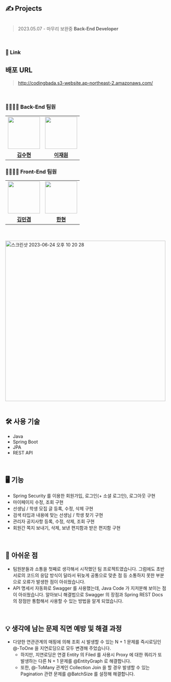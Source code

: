 ## ✍️ Projects
  <img src="https://github.com/kimsoohyun3/Development_Lesson_Project/assets/127597074/3b05acca-2743-438d-8151-cdca2a96d971" alt=""/>

> 2023.05.07 - 마무리 보완중
> **Back-End Developer**

<br/>

### 🔗 Link

## **배포 URL**
> http://codingbada.s3-website.ap-northeast-2.amazonaws.com/

<br/>

### **👨‍👨‍👧‍👧 Back-End 팀원**
<table>
  <tr>
    <td>
      <a href="https://github.com/kimsoohyun3">
        <img src="https://github.com/kimsoohyun3/Development_Lesson_Project/assets/127597074/45669623-a8e1-4f10-b305-2724e9399d93" width="100px" />
      </a>
    </td>
    <td>
      <a href="https://github.com/Pull-Stack">
        <img src="https://avatars.githubusercontent.com/u/108255447?v=4" width="100px" />
      </a>
    </td>
  </tr>
  <tr>
    <td align="center"><b><a href="https://github.com/kimsoohyun3">김수현</a></b></td>
    <td align="center"><b><a href="https://github.com/Pull-Stack">이재원</a></b></td>
  </tr>
</table>

### **👨‍👨‍👧‍👧 Front-End 팀원**
<table>
 <tr>
    <td>
      <a href="https://github.com/reignkk1">
        <img src="https://github.com/kimsoohyun3/Development_Lesson_Project/assets/127597074/75613d3e-d404-46d6-8590-de3efd183c1b" width="100px" />
      </a>
    </td>
    <td>
      <a href="https://github.com/smosco">
        <img src="https://github.com/kimsoohyun3/Development_Lesson_Project/assets/127597074/0721b6e0-d56d-4f58-88ae-597c35ed0867" width="100px" />
      </a>
    </td>
  </tr>
  <tr>
    <td align="center"><b><a href="https://github.com/reignkk1">김민겸</a></b></td>
    <td align="center"><b><a href="https://github.com/smosco">한현</a></b></td>
  </tr>
</table>

</br>
</br>

<img width="500" alt="스크린샷 2023-06-24 오후 10 20 28" src="https://github.com/kimsoohyun3/Development_Lesson_Project/assets/127597074/15bc06cb-e6f7-46ec-9293-1f382928f555">

<br/>
</br>

## 🛠 사용 기술
- Java
- Spring Boot
- JPA
- REST API

<br/>

## 🖥 기능
- Spring Security 를 이용한 회원가입, 로그인(+ 소셜 로그인), 로그아웃 구현
- 마이페이지 수정, 조회 구현
- 선생님 / 학생 모집 글 등록, 수정, 삭제 구현
- 검색 타입과 내용에 맞는 선생님 / 학생 찾기 구현
- 관리자 공지사항 등록, 수정, 삭제, 조회 구현
- 회원간 쪽지 보내기, 삭제, 보낸 편지함과 받은 편지함 구현

<br/>

## 💬 아쉬운 점
- 팀원분들과 소통을 첫째로 생각해서 시작했던 팀 프로젝트였습니다.
  그럼에도 초반 서로의 코드의 응답 방식이 달라서 뒤늦게 공통으로 맞춘 점 등 소통하지 못한 부분으로 오류가 발생한 점이 아쉬웠습니다.
- API 명세서 자동화로 Swagger 를 사용했는데, Java Code 가 지저분해 보이는 점이 아쉬웠습니다.
  알아보니 해결법으로 Swagger 의 장점과 Spring REST Docs 의 장점만 통합해서 사용할 수 있는 방법을 알게 되었습니다.

<br/>

## 💡 생각에 남는 문제 직면 예방 및 해결 과정
- 다양한 연관관계의 매핑에 의해 조회 시 발생할 수 있는 N + 1 문제를 즉시로딩인 @-ToOne 을 지연로딩으로 모두 변경해 주었습니다.
  - 하지만, 지연로딩은 연결 Entity 의 Filed 를 사용시 Proxy 에 대한 쿼리가 또 발생하는 다른 N + 1 문제를 @EntityGraph 로 해결합니다.
  - 또한, @-ToMany 관계인 Collection Join 을 할 경우 발생할 수 있는 Pagination 관련 문제를 @BatchSize 를 설정해 해결합니다.
